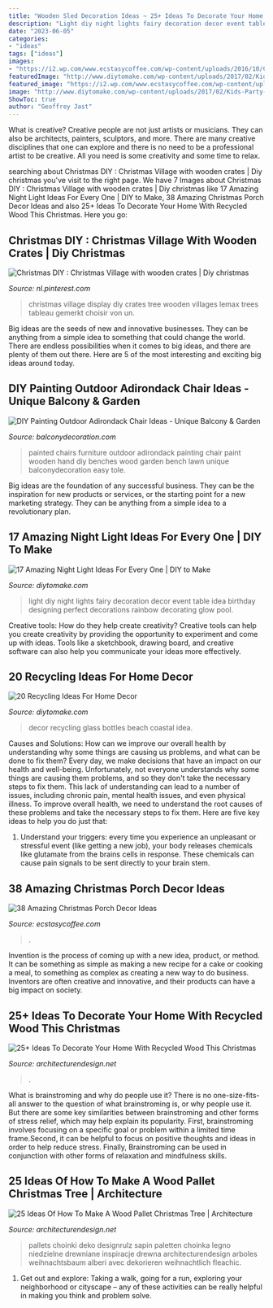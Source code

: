 ```yaml
---
title: "Wooden Sled Decoration Ideas ~ 25+ Ideas To Decorate Your Home With Recycled Wood This Christmas"
description: "Light diy night lights fairy decoration decor event table idea birthday designing perfect decorations rainbow decorating glow pool"
date: "2023-06-05"
categories:
- "ideas"
tags: ["ideas"]
images:
- "https://i2.wp.com/www.ecstasycoffee.com/wp-content/uploads/2016/10/Christmas-Porch-Décor-Ideas-21.jpg"
featuredImage: "http://www.diytomake.com/wp-content/uploads/2017/02/Kids-Party-Night-Light-Idea.jpg"
featured_image: "https://i2.wp.com/www.ecstasycoffee.com/wp-content/uploads/2016/10/Christmas-Porch-Décor-Ideas-21.jpg"
image: "http://www.diytomake.com/wp-content/uploads/2017/02/Kids-Party-Night-Light-Idea.jpg"
ShowToc: true
author: "Geoffrey Jast"
---
```



What is creative?
Creative people are not just artists or musicians. They can also be architects, painters, sculptors, and more. There are many creative disciplines that one can explore and there is no need to be a professional artist to be creative. All you need is some creativity and some time to relax.

	

		
searching about Christmas DIY : Christmas Village with wooden crates | Diy christmas you've visit to the right page. We have 7 Images about Christmas DIY : Christmas Village with wooden crates | Diy christmas like 17 Amazing Night Light Ideas For Every One | DIY to Make, 38 Amazing Christmas Porch Decor Ideas and also 25+ Ideas To Decorate Your Home With Recycled Wood This Christmas. Here you go:
		
    
## Christmas DIY : Christmas Village With Wooden Crates | Diy Christmas

<img loading=lazy src="https://i.pinimg.com/736x/09/48/0e/09480e9f1e72ef9c8aa5588f09fc6f0c.jpg" onerror="this.onerror=null;this.src='https://tse3.mm.bing.net/th?id=OIP.KaVHXNBVbCwRU_GPVynT9QHaJ3&amp;pid=15.1';" alt="Christmas DIY : Christmas Village with wooden crates | Diy christmas">

_Source: nl.pinterest.com_

>christmas village display diy crates tree wooden villages lemax trees tableau gemerkt choisir von un. 

	

Big ideas are the seeds of new and innovative businesses. They can be anything from a simple idea to something that could change the world. There are endless possibilities when it comes to big ideas, and there are plenty of them out there. Here are 5 of the most interesting and exciting big ideas around today.

    
## DIY Painting Outdoor Adirondack Chair Ideas - Unique Balcony &amp; Garden

<img loading=lazy src="https://www.balconydecoration.com/wp-content/uploads/2019/08/Painted-Adirondack-Chairs-40.jpg" onerror="this.onerror=null;this.src='https://tse4.mm.bing.net/th?id=OIP.rE6WIuIpTdcJ7JbAgvewDAHaLK&amp;pid=15.1';" alt="DIY Painting Outdoor Adirondack Chair Ideas - Unique Balcony &amp; Garden">

_Source: balconydecoration.com_

>painted chairs furniture outdoor adirondack painting chair paint wooden hand diy benches wood garden bench lawn unique balconydecoration easy tole. 

	

Big ideas are the foundation of any successful business. They can be the inspiration for new products or services, or the starting point for a new marketing strategy. They can be anything from a simple idea to a revolutionary plan.

    
## 17 Amazing Night Light Ideas For Every One | DIY To Make

<img loading=lazy src="http://www.diytomake.com/wp-content/uploads/2017/02/Kids-Party-Night-Light-Idea.jpg" onerror="this.onerror=null;this.src='https://tse3.mm.bing.net/th?id=OIP.S6aV2hxMmoMU24GB_BC98wHaLL&amp;pid=15.1';" alt="17 Amazing Night Light Ideas For Every One | DIY to Make">

_Source: diytomake.com_

>light diy night lights fairy decoration decor event table idea birthday designing perfect decorations rainbow decorating glow pool. 

	

Creative tools: How do they help create creativity?
Creative tools can help you create creativity by providing the opportunity to experiment and come up with ideas. Tools like a sketchbook, drawing board, and creative software can also help you communicate your ideas more effectively.

    
## 20 Recycling Ideas For Home Decor

<img loading=lazy src="https://www.diytomake.com/wp-content/uploads/2016/03/glass-bottles-bottles-decor-ideas.jpg" onerror="this.onerror=null;this.src='https://tse3.mm.bing.net/th?id=OIP.aeawtpj3z1kYw3stuI-fhQHaJ3&amp;pid=15.1';" alt="20 Recycling Ideas For Home Decor">

_Source: diytomake.com_

>decor recycling glass bottles beach coastal idea. 

	

Causes and Solutions: How can we improve our overall health by understanding why some things are causing us problems, and what can be done to fix them?
Every day, we make decisions that have an impact on our health and well-being. Unfortunately, not everyone understands why some things are causing them problems, and so they don't take the necessary steps to fix them. This lack of understanding can lead to a number of issues, including chronic pain, mental health issues, and even physical illness. To improve overall health, we need to understand the root causes of these problems and take the necessary steps to fix them. Here are five key ideas to help you do just that: 
1) Understand your triggers: every time you experience an unpleasant or stressful event (like getting a new job), your body releases chemicals like glutamate from the brains cells in response. These chemicals can cause pain signals to be sent directly to your brain stem.

    
## 38 Amazing Christmas Porch Decor Ideas

<img loading=lazy src="https://i2.wp.com/www.ecstasycoffee.com/wp-content/uploads/2016/10/Christmas-Porch-Décor-Ideas-21.jpg" onerror="this.onerror=null;this.src='https://tse2.mm.bing.net/th?id=OIP.eHWKN6jG0iKqn58fJLtcWAHaNI&amp;pid=15.1';" alt="38 Amazing Christmas Porch Decor Ideas">

_Source: ecstasycoffee.com_

>. 

	

Invention is the process of coming up with a new idea, product, or method. It can be something as simple as making a new recipe for a cake or cooking a meal, to something as complex as creating a new way to do business. Inventors are often creative and innovative, and their products can have a big impact on society.

    
## 25+ Ideas To Decorate Your Home With Recycled Wood This Christmas

<img loading=lazy src="https://cdn.architecturendesign.net/wp-content/uploads/2015/12/AD-Ideas-To-Decorate-Your-Home-With-Recycled-Wood-This-02.jpg" onerror="this.onerror=null;this.src='https://tse3.mm.bing.net/th?id=OIP.oRYbCq6wh6aS-Dx9hv2pIQHaJ4&amp;pid=15.1';" alt="25+ Ideas To Decorate Your Home With Recycled Wood This Christmas">

_Source: architecturendesign.net_

>. 

	

What is brainstroming and why do people use it?
There is no one-size-fits-all answer to the question of what brainstroming is, or why people use it. But there are some key similarities between brainstroming and other forms of stress relief, which may help explain its popularity. First, brainstroming involves focusing on a specific goal or problem within a limited time frame.Second, it can be helpful to focus on positive thoughts and ideas in order to help reduce stress. Finally, Brainstroming can be used in conjunction with other forms of relaxation and mindfulness skills.

    
## 25 Ideas Of How To Make A Wood Pallet Christmas Tree | Architecture

<img loading=lazy src="https://cdn.architecturendesign.net/wp-content/uploads/2015/12/AD-Ideas-Of-How-To-Make-A-Wood-Pallet-Christmas-Tree-02.jpeg" onerror="this.onerror=null;this.src='https://tse4.mm.bing.net/th?id=OIP.siueiNs457idOU-7kkdoiQHaNI&amp;pid=15.1';" alt="25 Ideas Of How To Make A Wood Pallet Christmas Tree | Architecture">

_Source: architecturendesign.net_

>pallets choinki deko designrulz sapin paletten choinka legno niedzielne drewniane inspiracje drewna architecturendesign arboles weihnachtsbaum alberi avec dekorieren weihnachtlich fleachic. 

	

1. Get out and explore: Taking a walk, going for a run, exploring your neighborhood or cityscape – any of these activities can be really helpful in making you think and problem solve. 

